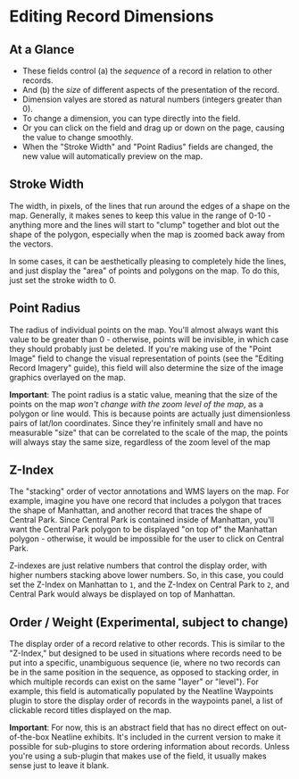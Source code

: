 # Editing Record Dimensions

## At a Glance

  - These fields control (a) the _sequence_ of a record in relation to other records.
  - And (b) the _size_ of different aspects of the presentation of the record.
  - Dimension valyes are stored as natural numbers (integers greater than 0).
  - To change a dimension, you can type directly into the field.
  - Or you can click on the field and drag up or down on the page, causing the value to change smoothly.
  - When the "Stroke Width" and "Point Radius" fields are changed, the new value will automatically preview on the map.

## Stroke Width

The width, in pixels, of the lines that run around the edges of a shape on the map. Generally, it makes senes to keep this value in the range of 0-10 - anything more and the lines will start to "clump" together and blot out the shape of the polygon, especially when the map is zoomed back away from the vectors.

In some cases, it can be aesthetically pleasing to completely hide the lines, and just display the "area" of points and polygons on the map. To do this, just set the stroke width to 0.

## Point Radius

The radius of individual points on the map. You'll almost always want this value to be greater than 0 - otherwise, points will be invisible, in which case they should probably just be deleted. If you're making use of the "Point Image" field to change the visual representation of points (see the "Editing Record Imagery" guide), this field will also determine the size of the image graphics overlayed on the map.

**Important**: The point radius is a static value, meaning that the size of the points on the map _won't change with the zoom level of the map_, as a polygon or line would. This is because points are actually just dimensionless pairs of lat/lon coordinates. Since they're infinitely small and have no measurable "size" that can be correlated to the scale of the map, the points will always stay the same size, regardless of the zoom level of the map

## Z-Index

The "stacking" order of vector annotations and WMS layers on the map. For example, imagine you have one record that includes a polygon that traces the shape of Manhattan, and another record that traces the shape of Central Park. Since Central Park is contained inside of Manhattan, you'll want the Central Park polygon to be displayed "on top of" the Manhattan polygon - otherwise, it would be impossible for the user to click on Central Park. 

Z-indexes are just relative numbers that control the display order, with higher numbers stacking above lower numbers. So, in this case, you could set the Z-Index on Manhattan to `1`, and the Z-Index on Central Park to `2`, and Central Park would always be displayed on top of Manhattan.

## Order / Weight (Experimental, subject to change)

The display order of a record relative to other records. This is similar to the "Z-Index," but designed to be used in situations where records need to be put into a specific, unambiguous sequence (ie, where no two records can be in the same position in the sequence, as opposed to stacking order, in which multiple records can exist on the same "layer" or "level"). For example, this field is automatically populated by the Neatline Waypoints plugin to store the display order of records in the waypoints panel, a list of clickable record titles displayed on the map.

**Important**: For now, this is an abstract field that has no direct effect on out-of-the-box Neatline exhibits. It's included in the current version to make it possible for sub-plugins to store ordering information about records. Unless you're using a sub-plugin that makes use of the field, it usually makes sense just to leave it blank.
